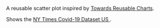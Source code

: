 A reusable scatter plot inspired by [Towards Reusable Charts](https://bost.ocks.org/mike/chart/).

Shows the [NY Times Covid-19 Dataset US ](hhttps://github.com/nytimes/covid-19-data/blob/master/rolling-averages/us-states.csv).

